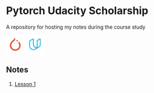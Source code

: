 # Pytorch Udacity Scholarship
A repository for hosting my notes during the course study

<img src="/images/pytorch_logo.png" width="50" height="50" alt="PyTorch Logo"> <img src="/images/Udacity_logo_800.png" width="50" height="50" alt="Udacity Logo">


## Notes

1. [Lesson 1](/notes/Lesson-2.md)
